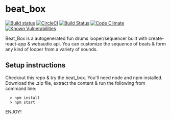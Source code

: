 # beat_box
[![Build status](https://ci.appveyor.com/api/projects/status/lh88wne2ajjork6k?svg=true)](https://ci.appveyor.com/project/kukiron/beat-box)  [![CircleCI](https://circleci.com/gh/kukiron/beat_box.svg?style=svg)](https://circleci.com/gh/kukiron/beat_box) [![Build Status](https://travis-ci.org/kukiron/beat_box.svg?branch=master)](https://travis-ci.org/kukiron/beat_box) [![Code Climate](https://codeclimate.com/github/kukiron/beat_box/badges/gpa.svg)](https://codeclimate.com/github/kukiron/beat_box) [![Known Vulnerabilities](https://snyk.io/test/github/kukiron/beat_box/badge.svg)](https://snyk.io/test/github/kukiron/beat_box)

Beat_Box is a autogenerated fun drums looper/sequencer built with create-react-app & webaudio api. You can customize the sequence of beats & form any kind of looper from a variety of sounds.

## Setup instructions

Checkout this repo & try the beat_box. You'll need node and npm installed. Download the .zip file, extract the content & run the following from command line:

```
  > npm install
  > npm start
```
ENJOY!

